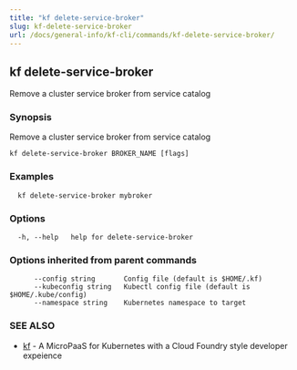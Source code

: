 ```yaml
---
title: "kf delete-service-broker"
slug: kf-delete-service-broker
url: /docs/general-info/kf-cli/commands/kf-delete-service-broker/
---
```

## kf delete-service-broker

Remove a cluster service broker from service catalog

### Synopsis

Remove a cluster service broker from service catalog

```
kf delete-service-broker BROKER_NAME [flags]
```

### Examples

```
  kf delete-service-broker mybroker
```

### Options

```
  -h, --help   help for delete-service-broker
```

### Options inherited from parent commands

```
      --config string       Config file (default is $HOME/.kf)
      --kubeconfig string   Kubectl config file (default is $HOME/.kube/config)
      --namespace string    Kubernetes namespace to target
```

### SEE ALSO

* [kf](/docs/general-info/kf-cli/commands/kf/)	 - A MicroPaaS for Kubernetes with a Cloud Foundry style developer expeience

